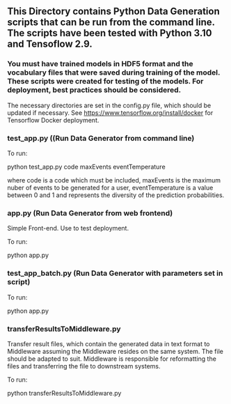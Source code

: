 ## This Directory contains Python Data Generation scripts that can be run from the command line. The scripts have been tested with Python 3.10 and Tensoflow 2.9.

### You must have trained models in HDF5 format and the vocabulary files that were saved during training of the model. These scripts were created for testing of the models. For deployment, best practices should be considered.

The necessary directories are set in the config.py file, which should be updated if necessary. See https://www.tensorflow.org/install/docker for Tensorflow Docker deployment.

### test_app.py ((Run Data Generator from command line)

To run:

python test_app.py code maxEvents eventTemperature

where code is a code which must be included, maxEvents is the maximum nuber of events to be generated for a user, eventTemperature is a value between 0 and 1 and represents the diversity of the prediction probabilities.

### app.py (Run Data Generator from web frontend)
Simple Front-end. Use to test deployment.

To run:

python app.py

### test_app_batch.py (Run Data Generator with parameters set in script)

To run:

python app.py

### transferResultsToMiddleware.py
Transfer result files, which contain the generated data in text format to Middleware assuming the Middleware resides on the same system. The file should be adapted to suit. Middleware is responsible for reformatting the files and transferring the file to downstream systems.

To run:

python transferResultsToMiddleware.py
